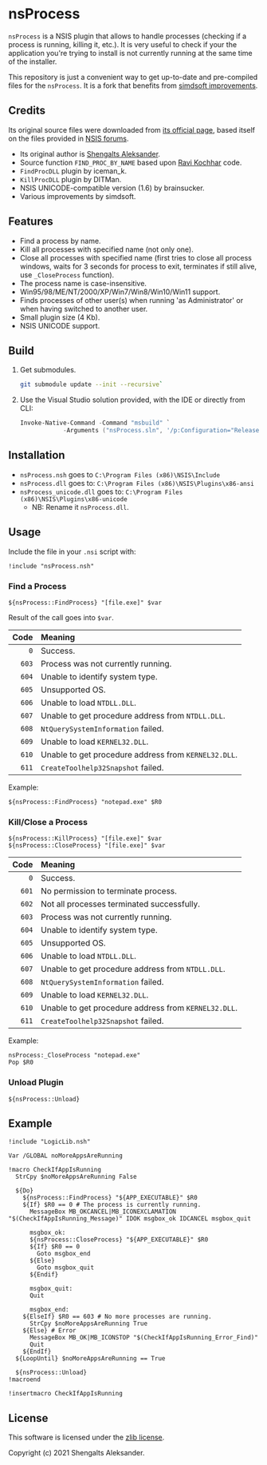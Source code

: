 # nsProcess

`nsProcess` is a NSIS plugin that allows to handle processes (checking if a process is running, killing it, etc.). It is very useful to check if your the application you're trying to install is not currently running at the same time of the installer.

This repository is just a convenient way to get up-to-date and pre-compiled files for the `nsProcess`. It is a fork that benefits from [simdsoft improvements](https://github.com/simdsoft/nsProcess).

## Credits

Its original source files were downloaded from [its official page](https://nsis.sourceforge.io/NsProcess_plugin), based itself on the files provided in [NSIS forums](http://forums.winamp.com/showthread.php?t=230998).

- Its original author is [Shengalts Aleksander](Shengalts@mail.ru).
- Source function `FIND_PROC_BY_NAME` based upon [Ravi Kochhar](kochhar@physiology.wisc.edu) code.
- `FindProcDLL` plugin by iceman_k.
- `KillProcDLL` plugin by DITMan.
- NSIS UNICODE-compatible version (1.6) by brainsucker.
- Various improvements by simdsoft.

## Features

- Find a process by name.
- Kill all processes with specified name (not only one).
- Close all processes with specified name (first tries to close all process windows, waits for 3 seconds for process to exit, terminates if still alive, use `_CloseProcess` function).
- The process name is case-insensitive.
- Win95/98/ME/NT/2000/XP/Win7/Win8/Win10/Win11 support.
- Finds processes of other user(s) when running 'as Administrator' or when having switched to another user.
- Small plugin size (4 Kb).
- NSIS UNICODE support.

## Build

1. Get submodules.

    ```sh
    git submodule update --init --recursive`
    ```

2. Use the Visual Studio solution provided, with the IDE or directly from CLI:

    ```powershell
    Invoke-Native-Command -Command "msbuild" `
                -Arguments ("nsProcess.sln", '/p:Configuration="Release UNICODE"', "/p:Platform=Win32")
    ```

## Installation

- `nsProcess.nsh` goes to `C:\Program Files (x86)\NSIS\Include`
- `nsProcess.dll` goes to: `C:\Program Files (x86)\NSIS\Plugins\x86-ansi`
- `nsProcess_unicode.dll` goes to: `C:\Program Files (x86)\NSIS\Plugins\x86-unicode`
  - NB: Rename it `nsProcess.dll`.

## Usage

Include the file in your `.nsi` script with:

```nsis
!include "nsProcess.nsh"
```

### Find a Process

```nsis
${nsProcess::FindProcess} "[file.exe]" $var
```

Result of the call goes into `$var`.

| Code  | Meaning |
|------:|:--------|
|   `0` | Success. |
| `603` | Process was not currently running. |
| `604` | Unable to identify system type. |
| `605` | Unsupported OS. |
| `606` | Unable to load `NTDLL.DLL`. |
| `607` | Unable to get procedure address from `NTDLL.DLL`. |
| `608` | `NtQuerySystemInformation` failed. |
| `609` | Unable to load `KERNEL32.DLL`. |
| `610` | Unable to get procedure address from `KERNEL32.DLL`. |
| `611` | `CreateToolhelp32Snapshot` failed. |

Example:

```nsis
${nsProcess::FindProcess} "notepad.exe" $R0
```

### Kill/Close a Process

```nsis
${nsProcess::KillProcess} "[file.exe]" $var
${nsProcess::CloseProcess} "[file.exe]" $var
```

| Code  | Meaning |
|------:|:--------|
|   `0` |   Success. |
| `601` | No permission to terminate process. |
| `602` | Not all processes terminated successfully. |
| `603` | Process was not currently running. |
| `604` | Unable to identify system type. |
| `605` | Unsupported OS. |
| `606` | Unable to load `NTDLL.DLL`. |
| `607` | Unable to get procedure address from `NTDLL.DLL`. |
| `608` | `NtQuerySystemInformation` failed. |
| `609` | Unable to load `KERNEL32.DLL`. |
| `610` | Unable to get procedure address from `KERNEL32.DLL`. |
| `611` | `CreateToolhelp32Snapshot` failed. |

Example:

```nsis
nsProcess:_CloseProcess "notepad.exe"
Pop $R0
```

### Unload Plugin

```nsis
${nsProcess::Unload}
```

## Example

```nsis
!include "LogicLib.nsh"

Var /GLOBAL noMoreAppsAreRunning

!macro CheckIfAppIsRunning
  StrCpy $noMoreAppsAreRunning False

  ${Do}
    ${nsProcess::FindProcess} "${APP_EXECUTABLE}" $R0
    ${If} $R0 == 0 # The process is currently running.
      MessageBox MB_OKCANCEL|MB_ICONEXCLAMATION "$(CheckIfAppIsRunning_Message)" IDOK msgbox_ok IDCANCEL msgbox_quit

      msgbox_ok:
      ${nsProcess::CloseProcess} "${APP_EXECUTABLE}" $R0
      ${If} $R0 == 0
        Goto msgbox_end
      ${Else}
        Goto msgbox_quit
      ${Endif}

      msgbox_quit:
      Quit

      msgbox_end:
    ${ElseIf} $R0 == 603 # No more processes are running.
      StrCpy $noMoreAppsAreRunning True
    ${Else} # Error
      MessageBox MB_OK|MB_ICONSTOP "$(CheckIfAppIsRunning_Error_Find)"
      Quit
    ${EndIf}
  ${LoopUntil} $noMoreAppsAreRunning == True

  ${nsProcess::Unload}
!macroend

!insertmacro CheckIfAppIsRunning
```

## License

This software is licensed under the [zlib license](https://opensource.org/licenses/zlib-license.php).

Copyright (c) 2021 Shengalts Aleksander.
